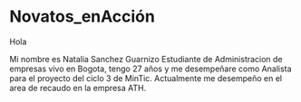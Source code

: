 # Novatos_enAcción
Hola

Mi nombre es Natalia Sanchez Guarnizo Estudiante de Administracion  de empresas vivo en Bogota, tengo 27 años y me desempeñare como Analista para el proyecto del ciclo 3 de MinTic. 
Actualmente me desempeño en el area de recaudo en la empresa ATH. 

